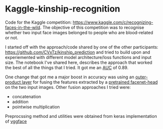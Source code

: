 # Kaggle-kinship-recognition

Code for the Kaggle competition: https://www.kaggle.com/c/recognizing-faces-in-the-wild. The objective of this competition was to recognise whether two input face images belonged to people who are blood-related or not.

I started off with the approach/code shared by one of the other participants: https://github.com/CVxTz/kinship_prediction and tried to build upon and experiemented with different model architecture/loss functions and input size. The notebook I've shared here, describes the approach that worked the best of all the things that I tried. It got me an [AUC][1] of 0.89. 

One change that got me a major boost in accuracy was using an [outer-product layer][2] for fusing the features extracted by a [pretrained facenet-head][3] on the two input images. Other fusion approaches I tried were:
- concatenation
- addition
- pointwise multiplication

Preprocssing method and utilities were obtained from keras implementation of [vggface][4] 

[1]: https://en.wikipedia.org/wiki/Receiver_operating_characteristic#Area_under_the_curve
[2]: https://gist.github.com/maximus009/6d8a2e4d6d56d02e5581eb11ab1b2ea2
[3]: https://github.com/nyoki-mtl/keras-facenet
[4]: https://github.com/rcmalli/keras-vggface